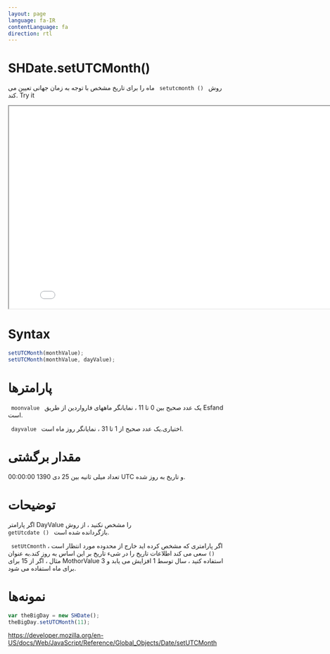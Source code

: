 ```yaml
---
layout: page
language: fa-IR
contentLanguage: fa
direction: rtl
---
```


# SHDate.setUTCMonth()

روش <code dir = "ltr"> setutcmonth () </code> ماه را برای تاریخ مشخص با توجه به زمان جهانی تعیین می کند.
Try it

<iframe style="width: 830px; height: 460px;" src="/SHDateTime-js/examples/live.html?function=setUTCMonth" title="MDN Web Docs Interactive Example" loading="lazy"></iframe>
<br/>

# Syntax

```js
setUTCMonth(monthValue);
setUTCMonth(monthValue, dayValue);
```

# پارامترها

<code dir = "ltr"> moonvalue </code>
یک عدد صحیح بین 0 تا 11 ، نمایانگر ماههای فارواردین از طریق Esfand است.

<code dir = "ltr"> dayvalue </code>
اختیاری.یک عدد صحیح از 1 تا 31 ، نمایانگر روز ماه است.

# مقدار برگشتی

تعداد میلی ثانیه بین 25 دی 1390 00:00:00 UTC و تاریخ به روز شده.

# توضیحات

اگر پارامتر DayValue را مشخص نکنید ، از روش <code dir = "ltr"> getUtcdate () </code> بازگردانده شده است.

اگر پارامتری که مشخص کرده اید خارج از محدوده مورد انتظار است ، <Code DIR = "ltr"> setUtCmonth () </code> سعی می کند اطلاعات تاریخ را در شیء تاریخ بر این اساس به روز کند.به عنوان مثال ، اگر از 15 برای MothorValue استفاده کنید ، سال توسط 1 افزایش می یابد و 3 برای ماه استفاده می شود.

# نمونه‌ها

```js
var theBigDay = new SHDate();
theBigDay.setUTCMonth(11);
```

https://developer.mozilla.org/en-US/docs/Web/JavaScript/Reference/Global_Objects/Date/setUTCMonth
